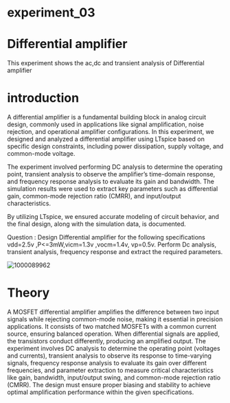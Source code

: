 # experiment_03
# Differential amplifier 
This experiment shows the ac,dc and transient analysis of Differential amplifier

# introduction

A differential amplifier is a fundamental building block in analog circuit design, commonly used in applications like signal amplification, noise rejection, and operational amplifier configurations. In this experiment, we designed and analyzed a differential amplifier using LTspice based on specific design constraints, including power dissipation, supply voltage, and common-mode voltage.

The experiment involved performing DC analysis to determine the operating point, transient analysis to observe the amplifier’s time-domain response, and frequency response analysis to evaluate its gain and bandwidth. The simulation results were used to extract key parameters such as differential gain, common-mode rejection ratio (CMRR), and input/output characteristics.

By utilizing LTspice, we ensured accurate modeling of circuit behavior, and the final design, along with the simulation data, is documented.

Question : Design Differential amplifier for the following specifications vdd=2.5v ,P<=3mW,vicm=1.3v ,vocm=1.4v, vp=0.5v. Perform Dc analysis, transient analysis, frequency response and extract the required parameters.

![1000089962](https://github.com/user-attachments/assets/4290f1d2-7d93-4c66-af3a-a4055d69cb02)

# Theory 
A MOSFET differential amplifier amplifies the difference between two input signals while rejecting common-mode noise, making it essential in precision applications. It consists of two matched MOSFETs with a common current source, ensuring balanced operation. When differential signals are applied, the transistors conduct differently, producing an amplified output. The experiment involves DC analysis to determine the operating point (voltages and currents), transient analysis to observe its response to time-varying signals, frequency response analysis to evaluate its gain over different frequencies, and parameter extraction to measure critical characteristics like gain, bandwidth, input/output swing, and common-mode rejection ratio (CMRR). The design must ensure proper biasing and stability to achieve optimal amplification performance within the given specifications.







